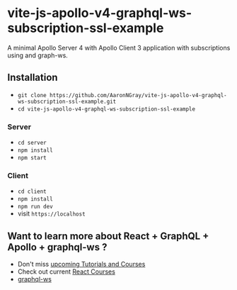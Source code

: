 # vite-js-apollo-v4-graphql-ws-subscription-ssl-example

A minimal Apollo Server 4 with Apollo Client 3 application with subscriptions using and graph-ws.

## Installation

* `git clone https://github.com/AaronNGray/vite-js-apollo-v4-graphql-ws-subscription-ssl-example.git`
* `cd vite-js-apollo-v4-graphql-ws-subscription-ssl-example`

### Server

* `cd server`
* `npm install`
* `npm start`

### Client

* `cd client`
* `npm install`
* `npm run dev`
* visit `https://localhost`

## Want to learn more about React + GraphQL + Apollo + graphql-ws ?

* Don't miss [upcoming Tutorials and Courses](https://www.getrevue.co/profile/rwieruch)
* Check out current [React Courses](https://roadtoreact.com)
* [graphql-ws](https://github.com/enisdenjo/graphql-ws)
